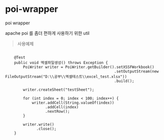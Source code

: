 # poi-wrapper
poi wrapper 

apache poi 를 좀더 편하게 사용하기 위한 util

> 사용예제
<pre><code>
    @Test
    public void 엑셀파일생성() throws Exception {
        PoiWriter writer = PoiWriter.getBuilder().setXSSFWorkbook()
                                                 .setOutputStream(new FileOutputStream("D:\\공부\\엑셀테스트\\excel_test.xlsx"))
                                                 .build();

        writer.createSheet("testSheet");

        for (int index = 0; index < 100; index++) {
            writer.addCell(String.valueOf(index))
                  .addCell(index)
                  .nextRow();
        }

        writer.write()
              .close();
    }
</pre></code>
